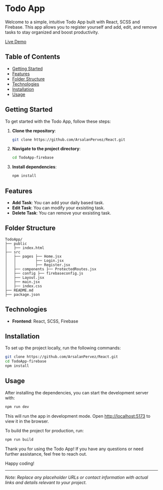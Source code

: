 # Todo App

Welcome to a simple, intuitive Todo App built with React, SCSS and Firebase. This app allows you to register yourself and add, edit, and remove tasks to stay organized and boost productivity.

[Live Demo](https://react-aol2q4qhn-arsalanpervezs-projects.vercel.app/)

## Table of Contents

- [Getting Started](#getting-started)
- [Features](#features)
- [Folder Structure](#folder-structure)
- [Technologies](#technologies)
- [Installation](#installation)
- [Usage](#usage)

## Getting Started

To get started with the Todo App, follow these steps:

1. **Clone the repository**:
    ```bash
    git clone https://github.com/ArsalanPervez/React.git
    ```

2. **Navigate to the project directory**:
    ```bash
    cd TodoApp-firebase
    ```

3. **Install dependencies**:
    ```bash
    npm install
    ```

## Features

- **Add Task**: You can add your daily based task.
- **Edit Task**: You can modify your exsisting task.
- **Delete Task**: You can remove your exsisting task.

## Folder Structure

```plaintext
TodoApp/
├── public
│   ├── index.html
├── src
│   ├── pages ├── Home.jsx
│   │         ├── Login.jsx
│   │         ├── Register.jsx
│   ├── components ├── ProtectedRoutes.jsx
│   ├── config ├── firebaseconfig.js
│   ├── Layout.jsx
│   ├── main.jsx
│   ├── index.css
├── README.md
├── package.json
```


## Technologies

- **Frontend**: React, SCSS, Firebase

## Installation

To set up the project locally, run the following commands:

```bash
git clone https://github.com/ArsalanPervez/React.git
cd TodoApp-firebase
npm install
```

## Usage

After installing the dependencies, you can start the development server with:

```bash
npm run dev
```

This will run the app in development mode. Open [http://localhost:5173](http://localhost:5173) to view it in the browser.

To build the project for production, run:

```bash
npm run build
```


Thank you for using the Todo App! If you have any questions or need further assistance, feel free to reach out.



Happy coding!

---

*Note: Replace any placeholder URLs or contact information with actual links and details relevant to your project.*
